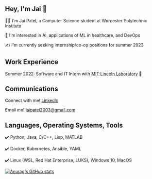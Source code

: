 ## Hey, I'm Jai 👋
:man_technologist: I'm Jai Patel, a Computer Science student at Worcester Polytechnic Institute 

:crystal_ball: I'm interested in AI, applications of ML in healthcare, and DevOps 

:writing_hand: I'm currently seeking internship/co-op positions for summer 2023 

## Work Experience
Summer 2022: Software and IT Intern with [MIT Lincoln Laboratory](https://www.ll.mit.edu/) :rocket: 

## Communications
Connect with me! [LinkedIn](https://www.linkedin.com/in/jai-c-patel-063a6a211/)

Email me! jaipatel2003@gmail.com

## Languages, Operating Systems, Tools
:heavy_check_mark: Python, Java, C/C++, Lisp, MATLAB

:heavy_check_mark: Docker, Kubernetes, Ansible, YAML

:heavy_check_mark: Linux (WSL, Red Hat Enterprise, LUKS), Windows 10, MacOS




[![Anurag's GitHub stats](https://github-readme-stats.vercel.app/api?username=jaipatel2003)](https://github.com/anuraghazra/github-readme-stats)
